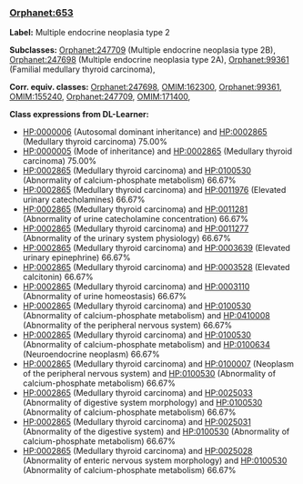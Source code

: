 
### [Orphanet:653](http://www.orpha.net/ORDO/Orphanet_653)
**Label:** Multiple endocrine neoplasia type 2

**Subclasses:** [Orphanet:247709](http://www.orpha.net/ORDO/Orphanet_247709) (Multiple endocrine neoplasia type 2B), [Orphanet:247698](http://www.orpha.net/ORDO/Orphanet_247698) (Multiple endocrine neoplasia type 2A), [Orphanet:99361](http://www.orpha.net/ORDO/Orphanet_99361) (Familial medullary thyroid carcinoma), 

**Corr. equiv. classes:** [Orphanet:247698](http://www.orpha.net/ORDO/Orphanet_247698), [OMIM:162300](http://purl.obolibrary.org/obo/OMIM_162300), [Orphanet:99361](http://www.orpha.net/ORDO/Orphanet_99361), [OMIM:155240](http://purl.obolibrary.org/obo/OMIM_155240), [Orphanet:247709](http://www.orpha.net/ORDO/Orphanet_247709), [OMIM:171400](http://purl.obolibrary.org/obo/OMIM_171400), 

**Class expressions from DL-Learner:**

- [HP:0000006](http://purl.obolibrary.org/obo/HP_0000006) (Autosomal dominant inheritance) and [HP:0002865](http://purl.obolibrary.org/obo/HP_0002865) (Medullary thyroid carcinoma) 75.00%
- [HP:0000005](http://purl.obolibrary.org/obo/HP_0000005) (Mode of inheritance) and [HP:0002865](http://purl.obolibrary.org/obo/HP_0002865) (Medullary thyroid carcinoma) 75.00%
- [HP:0002865](http://purl.obolibrary.org/obo/HP_0002865) (Medullary thyroid carcinoma) and [HP:0100530](http://purl.obolibrary.org/obo/HP_0100530) (Abnormality of calcium-phosphate metabolism) 66.67%
- [HP:0002865](http://purl.obolibrary.org/obo/HP_0002865) (Medullary thyroid carcinoma) and [HP:0011976](http://purl.obolibrary.org/obo/HP_0011976) (Elevated urinary catecholamines) 66.67%
- [HP:0002865](http://purl.obolibrary.org/obo/HP_0002865) (Medullary thyroid carcinoma) and [HP:0011281](http://purl.obolibrary.org/obo/HP_0011281) (Abnormality of urine catecholamine concentration) 66.67%
- [HP:0002865](http://purl.obolibrary.org/obo/HP_0002865) (Medullary thyroid carcinoma) and [HP:0011277](http://purl.obolibrary.org/obo/HP_0011277) (Abnormality of the urinary system physiology) 66.67%
- [HP:0002865](http://purl.obolibrary.org/obo/HP_0002865) (Medullary thyroid carcinoma) and [HP:0003639](http://purl.obolibrary.org/obo/HP_0003639) (Elevated urinary epinephrine) 66.67%
- [HP:0002865](http://purl.obolibrary.org/obo/HP_0002865) (Medullary thyroid carcinoma) and [HP:0003528](http://purl.obolibrary.org/obo/HP_0003528) (Elevated calcitonin) 66.67%
- [HP:0002865](http://purl.obolibrary.org/obo/HP_0002865) (Medullary thyroid carcinoma) and [HP:0003110](http://purl.obolibrary.org/obo/HP_0003110) (Abnormality of urine homeostasis) 66.67%
- [HP:0002865](http://purl.obolibrary.org/obo/HP_0002865) (Medullary thyroid carcinoma) and [HP:0100530](http://purl.obolibrary.org/obo/HP_0100530) (Abnormality of calcium-phosphate metabolism) and [HP:0410008](http://purl.obolibrary.org/obo/HP_0410008) (Abnormality of the peripheral nervous system) 66.67%
- [HP:0002865](http://purl.obolibrary.org/obo/HP_0002865) (Medullary thyroid carcinoma) and [HP:0100530](http://purl.obolibrary.org/obo/HP_0100530) (Abnormality of calcium-phosphate metabolism) and [HP:0100634](http://purl.obolibrary.org/obo/HP_0100634) (Neuroendocrine neoplasm) 66.67%
- [HP:0002865](http://purl.obolibrary.org/obo/HP_0002865) (Medullary thyroid carcinoma) and [HP:0100007](http://purl.obolibrary.org/obo/HP_0100007) (Neoplasm of the peripheral nervous system) and [HP:0100530](http://purl.obolibrary.org/obo/HP_0100530) (Abnormality of calcium-phosphate metabolism) 66.67%
- [HP:0002865](http://purl.obolibrary.org/obo/HP_0002865) (Medullary thyroid carcinoma) and [HP:0025033](http://purl.obolibrary.org/obo/HP_0025033) (Abnormality of digestive system morphology) and [HP:0100530](http://purl.obolibrary.org/obo/HP_0100530) (Abnormality of calcium-phosphate metabolism) 66.67%
- [HP:0002865](http://purl.obolibrary.org/obo/HP_0002865) (Medullary thyroid carcinoma) and [HP:0025031](http://purl.obolibrary.org/obo/HP_0025031) (Abnormality of the digestive system) and [HP:0100530](http://purl.obolibrary.org/obo/HP_0100530) (Abnormality of calcium-phosphate metabolism) 66.67%
- [HP:0002865](http://purl.obolibrary.org/obo/HP_0002865) (Medullary thyroid carcinoma) and [HP:0025028](http://purl.obolibrary.org/obo/HP_0025028) (Abnormality of enteric nervous system morphology) and [HP:0100530](http://purl.obolibrary.org/obo/HP_0100530) (Abnormality of calcium-phosphate metabolism) 66.67%


